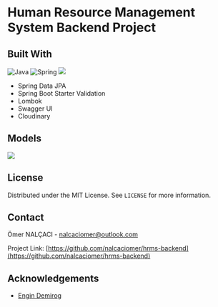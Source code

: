 # Human Resource Management System Backend Project

## Built With

![Java](https://img.shields.io/badge/java-%23ED8B00.svg?style=for-the-badge&logo=java&logoColor=white) ![Spring](https://img.shields.io/badge/spring-%236DB33F.svg?style=for-the-badge&logo=spring&logoColor=white) ![](https://img.shields.io/badge/PostgreSQL-316192?style=for-the-badge&logo=postgresql&logoColor=white)

- Spring Data JPA
- Spring Boot Starter Validation
- Lombok
- Swagger UI
- Cloudinary

## Models

![](https://res.cloudinary.com/ddhorzejc/image/upload/v1649427757/HrmsDatabaseERD_ucciul.png)

## License

Distributed under the MIT License. See `LICENSE` for more information.

## Contact

Ömer NALÇACI - nalcaciomer@outlook.com

Project Link: [https://github.com/nalcaciomer/hrms-backend](https://github.com/nalcaciomer/hrms-backend)

## Acknowledgements

- [Engin Demirog](https://www.linkedin.com/in/engindemirog)
